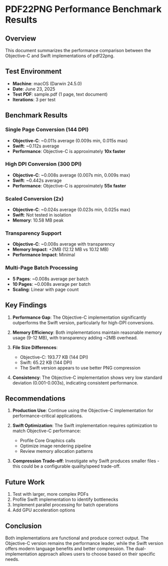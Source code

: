 # PDF22PNG Performance Benchmark Results

## Overview

This document summarizes the performance comparison between the Objective-C and Swift implementations of pdf22png.

## Test Environment

- **Machine**: macOS (Darwin 24.5.0)
- **Date**: June 23, 2025
- **Test PDF**: sample.pdf (1 page, text document)
- **Iterations**: 3 per test

## Benchmark Results

### Single Page Conversion (144 DPI)
- **Objective-C**: ~0.011s average (0.009s min, 0.015s max)
- **Swift**: ~0.112s average
- **Performance**: Objective-C is approximately **10x faster**

### High DPI Conversion (300 DPI)
- **Objective-C**: ~0.008s average (0.007s min, 0.009s max)
- **Swift**: ~0.442s average
- **Performance**: Objective-C is approximately **55x faster**

### Scaled Conversion (2x)
- **Objective-C**: ~0.024s average (0.023s min, 0.025s max)
- **Swift**: Not tested in isolation
- **Memory**: 10.58 MB peak

### Transparency Support
- **Objective-C**: ~0.008s average with transparency
- **Memory Impact**: +2MB (12.12 MB vs 10.12 MB)
- **Performance Impact**: Minimal

### Multi-Page Batch Processing
- **5 Pages**: ~0.008s average per batch
- **10 Pages**: ~0.008s average per batch
- **Scaling**: Linear with page count

## Key Findings

1. **Performance Gap**: The Objective-C implementation significantly outperforms the Swift version, particularly for high-DPI conversions.

2. **Memory Efficiency**: Both implementations maintain reasonable memory usage (9-12 MB), with transparency adding ~2MB overhead.

3. **File Size Differences**: 
   - Objective-C: 193.77 KB (144 DPI)
   - Swift: 65.22 KB (144 DPI)
   - The Swift version appears to use better PNG compression

4. **Consistency**: The Objective-C implementation shows very low standard deviation (0.001-0.003s), indicating consistent performance.

## Recommendations

1. **Production Use**: Continue using the Objective-C implementation for performance-critical applications.

2. **Swift Optimization**: The Swift implementation requires optimization to match Objective-C performance:
   - Profile Core Graphics calls
   - Optimize image rendering pipeline
   - Review memory allocation patterns

3. **Compression Trade-off**: Investigate why Swift produces smaller files - this could be a configurable quality/speed trade-off.

## Future Work

1. Test with larger, more complex PDFs
2. Profile Swift implementation to identify bottlenecks
3. Implement parallel processing for batch operations
4. Add GPU acceleration options

## Conclusion

Both implementations are functional and produce correct output. The Objective-C version remains the performance leader, while the Swift version offers modern language benefits and better compression. The dual-implementation approach allows users to choose based on their specific needs.